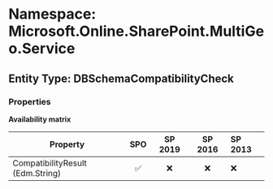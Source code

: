 # Namespace: Microsoft.Online.SharePoint.MultiGeo.Service

## Entity Type: DBSchemaCompatibilityCheck

### Properties

**Availability matrix**

Property | SPO | SP 2019 | SP 2016 | SP 2013
----------|:---:|:-------:|:-------:|:-------
CompatibilityResult (Edm.String) | ✅ | ❌ | ❌ | ❌

